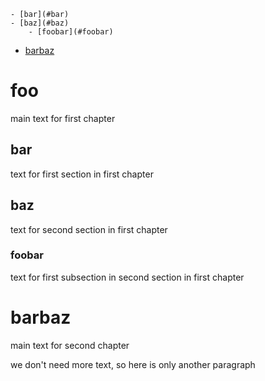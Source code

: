 <!-- TOC depthFrom:1 depthTo:6 withLinks:1 updateOnSave:1 orderedList:0 -->

	- [bar](#bar)
	- [baz](#baz)
		- [foobar](#foobar)
- [barbaz](#barbaz)

<!-- /TOC -->
# foo
main text for first chapter

## bar
text for first section in first chapter

## baz
text for second section in first chapter

### foobar
text for first subsection in second section in first chapter

# barbaz
main text for second chapter

we don't need more text, so here is only another paragraph
